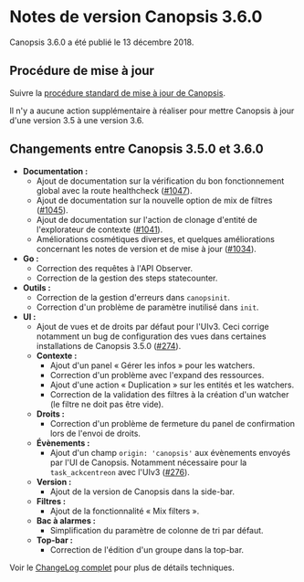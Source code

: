 # Notes de version Canopsis 3.6.0

Canopsis 3.6.0 a été publié le 13 décembre 2018.

## Procédure de mise à jour

Suivre la [procédure standard de mise à jour de Canopsis](../guide-administration/mise-a-jour/index.md).

Il n'y a aucune action supplémentaire à réaliser pour mettre Canopsis à jour d'une version 3.5 à une version 3.6.

## Changements entre Canopsis 3.5.0 et 3.6.0

*  **Documentation :**
    *  Ajout de documentation sur la vérification du bon fonctionnement global avec la route healthcheck ([#1047](https://git.canopsis.net/canopsis/canopsis/issues/1047)).
    *  Ajout de documentation sur la nouvelle option de mix de filtres ([#1045](https://git.canopsis.net/canopsis/canopsis/issues/1045)).
    *  Ajout de documentation sur l'action de clonage d'entité de l'explorateur de contexte ([#1041](https://git.canopsis.net/canopsis/canopsis/issues/1041)).
    *  Améliorations cosmétiques diverses, et quelques améliorations concernant les notes de version et de mise à jour ([#1034](https://git.canopsis.net/canopsis/canopsis/issues/1034)).
*  **Go :**
    *  Correction des requêtes à l'API Observer.
    *  Correction de la gestion des steps statecounter.
*  **Outils :**
    *  Correction de la gestion d'erreurs dans `canopsinit`.
    *  Correction d'un problème de paramètre inutilisé dans `init`.
*  **UI :**
    *  Ajout de vues et de droits par défaut pour l'UIv3. Ceci corrige notamment un bug de configuration des vues dans certaines installations de Canopsis 3.5.0 ([#274](https://git.canopsis.net/canopsis/canopsis-next/issues/274)).
    *  **Contexte :**
        *  Ajout d'un panel « Gérer les infos » pour les watchers.
        *  Correction d'un problème avec l'expand des ressources.
        *  Ajout d'une action « Duplication » sur les entités et les watchers.
        *  Correction de la validation des filtres à la création d'un watcher (le filtre ne doit pas être vide).
    *  **Droits :**
        *  Correction d'un problème de fermeture du panel de confirmation lors de l'envoi de droits.
    *  **Évènements :**
        *  Ajout d'un champ `origin: 'canopsis'` aux évènements envoyés par l'UI de Canopsis. Notamment nécessaire pour la `task_ackcentreon` avec l'UIv3 ([#276](https://git.canopsis.net/canopsis/canopsis-next/issues/276)).
    *  **Version :**
        *  Ajout de la version de Canopsis dans la side-bar.
    *  **Filtres :**
        *  Ajout de la fonctionnalité « Mix filters ».
    *  **Bac à alarmes :**
        *  Simplification du paramètre de colonne de tri par défaut.
    *  **Top-bar :**
        *  Correction de l'édition d'un groupe dans la top-bar.

Voir le [ChangeLog complet](https://git.canopsis.net/canopsis/canopsis/blob/develop/CHANGELOG.md) pour plus de détails techniques.
